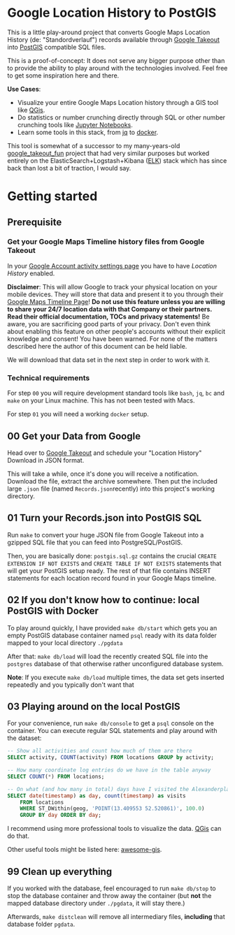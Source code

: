 # Google Location History to PostGIS

This is a little play-around project that converts Google Maps Location History
(de: "Standordverlauf") records available through [Google
Takeout](https://takeout.google.com/) into [PostGIS](https://postgis.net/)
compatible SQL files.

This is a proof-of-concept: It does not serve any bigger purpose other than to provide the ability to play around with the technologies involved. Feel free to get some inspiration here and there.

**Use Cases**:

* Visualize your entire Google Maps Location history through a GIS tool like
  [QGis](https://www.qgis.org/).
* Do statistics or number crunching directly through SQL or other number
  crunching tools like [Jupyter Notebooks](https://jupyter.org/).
* Learn some tools in this stack, from [jq](https://jqlang.github.io/jq/) to
  [docker](https://www.docker.com/).


This tool is somewhat of a successor to my many-years-old 
[google_takeout_fun](https://github.com/hendrikb/google_takeout_fun) project
that had very similar purposes but worked entirely on the
ElasticSearch+Logstash+Kibana ([ELK](https://www.elastic.co/elastic-stack)) stack which has since back than lost a bit
of traction, I would say.


# Getting started
## Prerequisite

### Get your Google Maps Timeline history files from Google Takeout

In your [Google Account activity settings
page](https://myaccount.google.com/activitycontrols/location) you have to have
*Location History* enabled.

**Disclaimer**: This will allow Google to track your physical location on your
mobile devices. They will store that data and present it to you through their
[Google Maps Timeline Page](https://www.google.com/maps/timeline)! **Do not use
this feature unless you are willing to share your 24/7 location data with that
Company or their partners. Read their official documentation, TOCs and privacy
statements!** Be aware, you are sacrificing good parts of your privacy. Don't
even think about enabling this feature on other people's accounts without their
explicit knowledge and consent! You have been warned. For none of the matters
described here the author of this document can be held liable.

We will download that data set in the next step in order to work with it.

### Technical requirements

For step `00` you will require development standard tools like `bash`, `jq`,
`bc` and `make` on your Linux machine. This has not been tested with Macs.

For step `01` you will need a working `docker` setup.

## 00 Get your Data from Google

Head over to [Google Takeout](https://takeout.google.com/settings/takeout) and
schedule your "Location History" Download in JSON format.

This will take a while, once it's done you will receive a notification. Download
the file, extract the archive somewhere. Then put the included large `.json`
file (named `Records.json`recently) into this project's working directory.

## 01 Turn your Records.json into PostGIS SQL

Run `make` to convert your huge JSON file from Google Takeout into a gzipped
SQL file that you can feed into PostgreSQL/PostGIS.

Then, you are basically done: `postgis.sql.gz` contains the crucial `CREATE
EXTENSION IF NOT EXISTS` and `CREATE TABLE IF NOT EXISTS` statements that will
get your PostGIS setup ready. The rest of that file contains INSERT statements
for each location record found in your Google Maps timeline.

## 02 If you don't know how to continue: local PostGIS with Docker

To play around quickly, I have provided `make db/start` which gets you an empty PostGIS database container named `psql` ready with its data folder mapped to your local directory `./pgdata`

After that: `make db/load` will load the recently created SQL file into the
`postgres` database of that otherwise rather unconfigured database system.

**Note**: If you execute `make db/load` multiple times, the data set gets
inserted repeatedly and you typically don't want that

## 03 Playing around on the local PostGIS

For your convenience, run `make db/console` to get a `psql` console on the
container. You can execute regular SQL statements and play around with the
dataset:

```sql
-- Show all activities and count how much of them are there
SELECT activity, COUNT(activity) FROM locations GROUP by activity;

-- How many coordinate log entries do we have in the table anyway
SELECT COUNT(*) FROM locations;

-- On what (and how many in total) days have I visited the Alexanderplatz area in Berlin?
SELECT date(timestamp) as day, count(timestamp) as visits
    FROM locations
    WHERE ST_DWithin(geog, 'POINT(13.409553 52.520861)', 100.0)
    GROUP BY day ORDER BY day;
```

 I recommend using more professional tools to visualize the data. [QGis](https://www.qgis.org/) can do that.

 Other useful tools might be listed here: [awesome-gis](https://github.com/sshuair/awesome-gis).



## 99 Clean up everything

If you worked with the database, feel encouraged to run `make db/stop` to stop
the database container and throw away the container (but **not** the mapped
database directory under `./pgdata`, it will stay there.)

Afterwards, `make distclean` will remove all intermediary files, **including**
that database folder `pgdata`.
